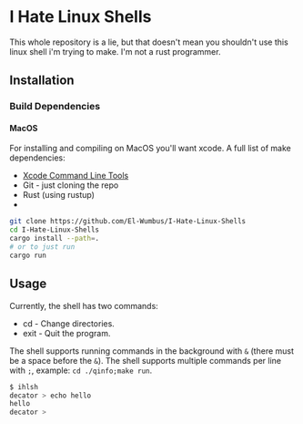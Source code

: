 # I Hate Linux Shells

This whole repository is a lie, but that doesn't mean you shouldn't use this linux shell i'm trying to make.
I'm not a rust programmer.

## Installation

### Build Dependencies

#### MacOS

For installing and compiling on MacOS you'll want xcode. A full list of make dependencies:

* [Xcode Command Line Tools]()
* Git - just cloning the repo
* Rust (using rustup)
* 

```bash
git clone https://github.com/El-Wumbus/I-Hate-Linux-Shells
cd I-Hate-Linux-Shells
cargo install --path=.
# or to just run
cargo run
```

## Usage

Currently, the shell has two commands:

* cd - Change directories.
* exit - Quit the program.
  
The shell supports running commands in the background with `&` (there must be a space before the `&`).
The shell supports multiple commands per line with `;`, example: `cd ./qinfo;make run`.

```bash
$ ihlsh
decator > echo hello
hello
decator >
```
